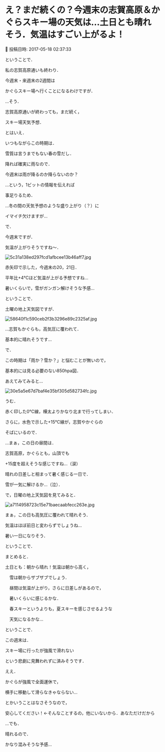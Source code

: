 # え？まだ続くの？今週末の志賀高原＆かぐらスキー場の天気は…土日とも晴れそう．気温はすごい上がるよ！

📅 投稿日時: 2017-05-18 02:37:33

ということで．


私の志賀高原通いも終わり．


今週末・来週末の2週間は


かぐらスキー場へ行くことになるわけですが．





…そう．


志賀高原通いが終わっても，まだ続く，


スキー場天気予想．





とはいえ．


いつもながらこの時期は．


雪質は言うまでもない春の雪だし．


降れば確実に雨なので．





今週末は雨が降るのか降らないのか？


…という，1ビットの情報を伝えれば


事足りるため．


…冬の間の天気予想のような盛り上がり（？）に


イマイチ欠けますが…





で．


今週末ですが．


気温が上がりそうですね～．




![5c31a138ed297fcd1afbcee13b46aff7.jpg](images/5c31a138ed297fcd1afbcee13b46aff7.jpg)




赤矢印で示した，今週末の20，21日．


平年比+4℃ほど気温が上がる予想ですね…


暑いくらいで，雪がガンガン解けそうな予感…





ということで．


土曜の地上天気図ですが．




![58640f1c590ceb2f3b3296e89c2325af.jpg](images/58640f1c590ceb2f3b3296e89c2325af.jpg)




…志賀もかぐらも，高気圧に覆われて．


基本的に晴れそうです…





で．


この時期は「雨か？雪か？」と悩むことが無いので，


基本的には見る必要のない850hpa図．


あえてみてみると…




![30e5a5e67d7baf4e35bf305d582734fc.jpg](images/30e5a5e67d7baf4e35bf305d582734fc.jpg)




うむ．


赤く印した0℃線，樺太よりかなり北まで行ってしまい．


さらに，水色で示した+15℃線が，志賀やかぐらの


そばにいるので．


…まぁ，この日の昼間は．


志賀高原，かぐらとも，山頂でも


+15度を超えそうな感じですね…（涙）


晴れの日差しと相まって暑く感じる一日で．


雪が一気に解けるか…（泣）．





で，日曜の地上天気図を見てみると．




![a7114958723c15e71baecaabfecc263e.jpg](images/a7114958723c15e71baecaabfecc263e.jpg)




まぁ，この日も高気圧に覆われて晴れそう．


気温はほぼ前日と変わらずでしょうね…


暑い一日になりそう．





ということで．


まとめると．





土日とも：朝から晴れ！気温は朝から高く，


　雪は朝からザブザブでしょう．


　昼間は気温が上がり，さらに日差しがあるので，


　暑いくらいに感じるかな．


　春スキーというよりも，夏スキーを感じさせるような


　天気になるかな…





ということで．


この週末は．


スキー場に行ったが強風で滑れない


という悲劇に見舞われずに済みそうです．


ええ．


かぐらが強風で全面運休で，


横手に移動して滑らなきゃならない…


とかいうことはなさそうなので，


安心してください！←そんなことするの，他にいないから．あなただけだから





…でも．


晴れるので．


かなり混みそうな予感…
